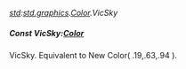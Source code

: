 _[std](../../modules/std/std-module.md):[std.graphics](../../modules/std/std-graphics.md).[Color](../../modules/std/std-graphics-color.md).VicSky_
##### Const VicSky:[Color](../../modules/std/std-graphics-color.md)
VicSky. Equivalent to New Color( .19,.63,.94 ).

